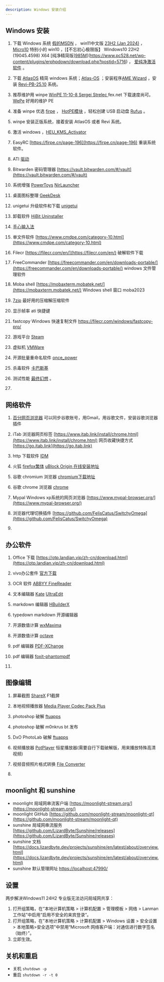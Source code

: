 ```yaml
---
description: Windows 安装介绍
---
```


## Windows 安装

1. 下载 Windows 系统 [假的MSDN](https://next.itellyou.cn/Original/)   ， win11中文版 [23H2 (Jan 2024)](magnet:?xt=urn:btih:57831e3ad5e74a319c5b85f239794fca3aeb5159&dn=zh-cn_windows_11_business_editions_version_23h2_updated_jan_2024_x64_dvd_fee59269.iso&xl=6725859328) ， [Micro10](https://windowsxlite.com/Micro10_x64_SE/) 特别小的 win10 ，[【不忘初心极限版】 Windows10 22H2 (19045.4598) X64 [纯净精简版][985M](2024.6.27)](https://www.pc528.net/wp-content/plugins/erphpdown/download.php?postid=5716) ， 
    [爱纯净激活软件](http://www.aichunjing.com/jhgj1/) 。

2. 下载 [AtlasOS](https://atlasos.net/) 精简 windows 系统；[Atlas-OS](https://github.com/Atlas-OS/Atlas/releases) ；安装程序[AME Wizard](https://ameliorated.io) ，安装 [Revi-PB-25.10](https://www.revi.cc/)  系统。

3. 推荐维护用 winpe [WinPE 11-10-8 Sergei Strelec ](https://sergeistrelec.name/) fex.net 下载速度尚可。 [WePe](https://www.wepe.com.cn/download.html) 好用的维护 PE

4. 准备 winpe 优选 [firpe](https://firpe.cn/page-247) ， [HotPE模块](https://down.hotpe.top/HotPE模块) ，轻松创建 USB 启动盘 [Rufus](https://rufus.ie/zh/) 。

5. winpe 安装正版系统，接着安装 AtlasOS 或者 Revi 系统。

6. 激活 windows ，[HEU_KMS_Activator](https://github.com/zbezj/HEU_KMS_Activator/releases)

7. EasyRC [https://firpe.cn/page-196](https://firpe.cn/page-196) 重装系统软件。

8. ATI [驱动](https://www.amd.com/zh-cn/support/download/drivers.html)

9. Bitwarden 密码管理器 [https://vault.bitwarden.com/#/vault](https://vault.bitwarden.com/#/vault)

10. 系统增强 [PowerToys](https://learn.microsoft.com/zh-cn/windows/powertoys/install) [NirLauncher](https://launcher.nirsoft.net/downloads/index.html) 

11. 桌面图标整理 [GeekDesk](https://gitee.com/dotnetchina/GeekDesk)

12. unigetui 升级软件和下载 [unigetui](https://www.marticliment.com/unigetui/#mirrors)

13. 卸载软件 [HiBit Uninstaller](https://www.hibitsoft.ir/Uninstaller.html)

14. [手心输入法](https://www.xinshuru.com/index.html?p=win)

15. 单文件软件 [https://www.cmdpe.com/category-10.html](https://www.cmdpe.com/category-10.html)

16. Filecr [https://filecr.com/en/](https://filecr.com/en/) 破解软件下载

17. FreeCommander [https://freecommander.com/en/downloads-portable/](https://freecommander.com/en/downloads-portable/)
    windows 文件管理软件

18. Moba shell [https://mobaxterm.mobatek.net/](https://mobaxterm.mobatek.net/) Windows shell 窗口 moba2023

19. [7zip](https://www.7-zip.org/)  最好用的压缩解压缩软件

20. 显示帧率 ati 快捷键

21. fastcopy Windows 快速复制文件 https://filecr.com/windows/fastcopy-pro/

22. 游戏平台 [Steam](https://store.steampowered.com/about/)

23. 虚拟机 [VMWare](https://filecr.com/windows/vmware-workstation-pro-25/)

24. 开源批量重命名软件 [once_power](https://github.com/ilgnefz/once_power)

25. 杀毒软件 [卡巴斯基](https://www.kaspersky.com.cn/downloads/free-antivirus)

26. 测试性能 [最终幻想](http://benchmark.finalfantasyxv.com/na/) 。

27. 

## 网络软件

1. [百分网页浏览器](https://www.centbrowser.cn/) 可以同步谷歌账号，用Gmail，用谷歌文件，安装谷歌浏览器插件

2. iTab 浏览器网页标签 [https://www.itab.link/install/chrome.html](https://www.itab.link/install/chrome.html) 网页收藏快捷方式 [https://go.itab.link](https://go.itab.link)

3. http 下载软件 [IDM ](https://filecr.com/windows/internet-download-manager/?id=187919616000)

4. 火狐 [firefox繁体](https://www.mozilla.org/en-US/firefox/all/desktop-release/win64/zh-TW/) [uBlock Origin 在线安装地址](https://addons.mozilla.org/addon/ublock-origin/)

5. 谷歌 chromium 浏览器 [chromium下载地址](https://download-chromium.appspot.com/)

6. 谷歌 chrome 浏览器 [chrome](https://www.google.com/chrome/) 

7. Mypal Windows xp系统的网页浏览器 [https://www.mypal-browser.org/](https://www.mypal-browser.org/)

8. 浏览器代理切换插件 [https://github.com/FelisCatus/SwitchyOmega](https://github.com/FelisCatus/SwitchyOmega)

9. 

## 办公软件

1. Office 下载 [https://otp.landian.vip/zh-cn/download.html](https://otp.landian.vip/zh-cn/download.html)

2. vivo办公套件 [官方下载](https://quantumkit.vivo.com/#/)

3. OCR 软件 [ABBYY FineReader](https://filecr.com/windows/finereader/?id=202552448000)

4. 文本编辑器 [Kate](https://kate-editor.org/zh-cn/get-it/) [UltraEdit](https://filecr.com/windows/idm-ultra-edit-0001/?id=587332864000)

5. markdown 编辑器 [HBuilderX](https://www.dcloud.io/hbuilderx.html)

6. typedown markdown 开源编辑器

7. 开源数值计算 [wxMaxima](https://wxmaxima-developers.github.io/wxmaxima/download.html)

8. 开源数值计算 [octave](https://octave.org/download) 

9. pdf 编辑器 [PDF-XChange](https://filecr.com/windows/pdf-xchange/)

10. pdf 编辑器 [foxit-phantompdf](https://filecr.com/windows/foxit-phantompdf/)

11. 

## 图像编辑

1. 屏幕截图 [ShareX](https://getsharex.com/) F1截屏

2. 本地视频播放器 [Media Player Codec Pack Plus](https://www.mediaplayercodecpack.com/plus/)

3. photoshop 破解 [ftuapps](https://ftuapps.com)

4. photoshop 破解 m0nkrus bt 发布

5. DxO PhotoLab 破解 [ftuapps](https://ftuapps.com) 

6. 视频播放器 [PotPlayer](https://potplayer.tv/?lang=zh_CN) 恒星播放器(需要自行下载破解版，用来播放特殊高清视频)

7. 视频音频照片格式转换 [File Converter](https://github.com/Tichau/FileConverter/releases)

8. 

## moonlight 和 sunshine

* moonlight 局域网串流客户端 [https://moonlight-stream.org/](https://moonlight-stream.org/)
* moonlight GitHub [https://github.com/moonlight-stream/moonlight-qt](https://github.com/moonlight-stream/moonlight-qt)
* sunshine 局域网串流服务 [https://github.com/LizardByte/Sunshine/releases](https://github.com/LizardByte/Sunshine/releases)
* sunshine 文档 [https://docs.lizardbyte.dev/projects/sunshine/en/latest/about/overview.html](https://docs.lizardbyte.dev/projects/sunshine/en/latest/about/overview.html)
* sunshine 默认管理网址 [https://localhost:47990/](https://localhost:47990/)
  
  

## 设置

两步解决Windows11 24H2 专业版无法访问局域网共享：

1. 打开组策略，在“本地计算机策略 > 计算机配置 > 管理模板 > 网络 > Lanman 工作站”中启用“启用不安全的来宾登录”。
2. 打开组策略，在”本地计算机策略 > 计算机配置 > Windows 设置 > 安全设置 > 本地策略>安全选项”中禁用“Microsoft 网络客户端：对通信进行数字签名（始终）”。
3. 立即生效。
   
   

## 关机和重启

- 关机 `shutdown -p`
- 重启 `shutdown -r -t 0`
